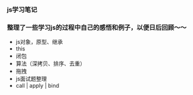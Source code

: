 ### js学习笔记

### 整理了一些学习js的过程中自己的感悟和例子，以便日后回顾～～

- js对象，原型、继承
- this
- 闭包
- 算法（深拷贝、排序、去重）
- 拖拽
- js面试题整理
- call | apply | bind
